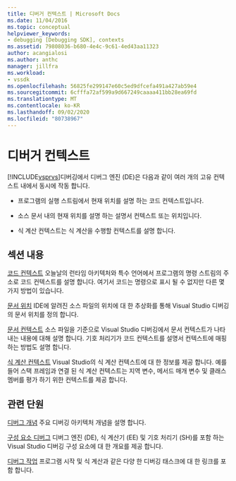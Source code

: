 ```yaml
---
title: 디버거 컨텍스트 | Microsoft Docs
ms.date: 11/04/2016
ms.topic: conceptual
helpviewer_keywords:
- debugging [Debugging SDK], contexts
ms.assetid: 79808036-b680-4e4c-9c61-4ed43aa11323
author: acangialosi
ms.author: anthc
manager: jillfra
ms.workload:
- vssdk
ms.openlocfilehash: 56825fe299147e60c5ed9dfcefa491a427ab59e4
ms.sourcegitcommit: 6cfffa72af599a9d667249caaaa411bb28ea69fd
ms.translationtype: MT
ms.contentlocale: ko-KR
ms.lasthandoff: 09/02/2020
ms.locfileid: "80738967"
---
```

# <a name="debugger-contexts"></a>디버거 컨텍스트
[!INCLUDE[vsprvs](../../code-quality/includes/vsprvs_md.md)]디버깅에서 디버그 엔진 (DE)은 다음과 같이 여러 개의 고유 컨텍스트 내에서 동시에 작동 합니다.

- 프로그램의 실행 스트림에서 현재 위치를 설명 하는 코드 컨텍스트입니다.

- 소스 문서 내의 현재 위치를 설명 하는 설명서 컨텍스트 또는 위치입니다.

- 식 계산 컨텍스트는 식 계산을 수행할 컨텍스트를 설명 합니다.

## <a name="in-this-section"></a>섹션 내용
 [코드 컨텍스트](../../extensibility/debugger/code-context.md) 오늘날의 런타임 아키텍처와 특수 언어에서 프로그램의 명령 스트림의 주소로 코드 컨텍스트를 설명 합니다. 여기서 코드는 명령으로 표시 될 수 없지만 다른 몇 가지 방법이 있습니다.

 [문서 위치](../../extensibility/debugger/document-position.md) IDE에 알려진 소스 파일의 위치에 대 한 추상화를 통해 Visual Studio 디버깅의 문서 위치를 정의 합니다.

 [문서 컨텍스트](../../extensibility/debugger/document-context.md) 소스 파일을 기준으로 Visual Studio 디버깅에서 문서 컨텍스트가 나타내는 내용에 대해 설명 합니다. 기호 처리기가 코드 컨텍스트를 설명서 컨텍스트에 매핑하는 방법도 설명 합니다.

 [식 계산 컨텍스트](../../extensibility/debugger/expression-evaluation-context.md) Visual Studio의 식 계산 컨텍스트에 대 한 정보를 제공 합니다. 예를 들어 스택 프레임과 연결 된 식 계산 컨텍스트는 지역 변수, 메서드 매개 변수 및 클래스 멤버를 평가 하기 위한 컨텍스트를 제공 합니다.

## <a name="related-sections"></a>관련 단원
 [디버그 개념](../../extensibility/debugger/debugger-concepts.md) 주요 디버깅 아키텍처 개념을 설명 합니다.

 [구성 요소 디버그](../../extensibility/debugger/debugger-components.md) 디버그 엔진 (DE), 식 계산기 (EE) 및 기호 처리기 (SH)를 포함 하는 Visual Studio 디버깅 구성 요소에 대 한 개요를 제공 합니다.

 [디버그 작업](../../extensibility/debugger/debugging-tasks.md) 프로그램 시작 및 식 계산과 같은 다양 한 디버깅 태스크에 대 한 링크를 포함 합니다.
